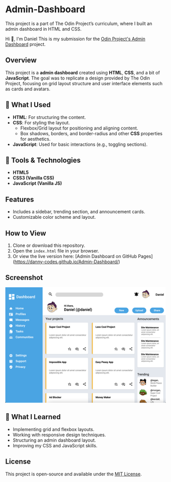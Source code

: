 # Admin-Dashboard
This project is a part of The Odin Project’s curriculum, where I built an admin dashboard in HTML and CSS.

Hi 👋, I'm Daniel
This is my submission for the [Odin Project's Admin Dashboard](https://www.theodinproject.com/lessons/node-path-intermediate-html-and-css-admin-dashboard) project.

## Overview
This project is a **admin dashboard** created using **HTML**, **CSS**, and a bit of **JavaScript**. The goal was to replicate a design provided by The Odin Project, focusing on grid layout structure and user interface elements such as cards and avatars.

## 🤖 What I Used
- **HTML**: For structuring the content.
- **CSS**: For styling the layout.
  - Flexbox/Grid layout for positioning and aligning content.
  - Box shadows, borders, and border-radius and other **CSS** properties for aesthetics.
- **JavaScript**: Used for basic interactions (e.g., toggling sections).

## 🦄 Tools & Technologies
- **HTML5**
- **CSS3 (Vanilla CSS)**
- **JavaScript (Vanilla JS)**

## Features
- Includes a sidebar, trending section, and announcement cards.
- Customizable color scheme and layout.

## How to View
1. Clone or download this repository.
2. Open the `index.html` file in your browser.
3. Or view the live version here: [Admin Dashboard on GitHub Pages] (https://danny-codes.github.io/Admin-Dashboard/)

## Screenshot
![Admin Dashboard Screenshot](https://github.com/danny-codes/admin-dashboard/raw/main/images/screenshot.png)

## 🎯 What I Learned
- Implementing grid and flexbox layouts.
- Working with responsive design techniques.
- Structuring an admin dashboard layout.
- Improving my CSS and JavaScript skills.

## License
This project is open-source and available under the [MIT License](LICENSE).
